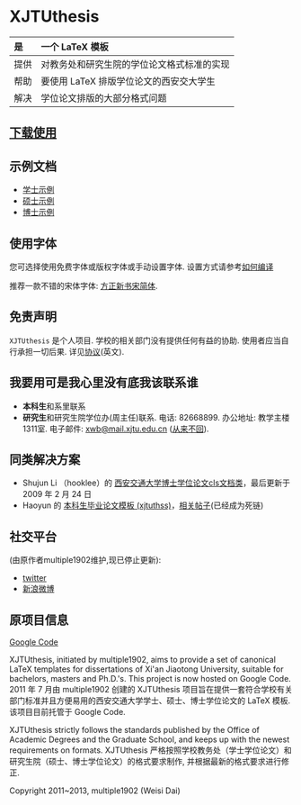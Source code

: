# XJTUthesis

| 是           | 一个 LaTeX 模板                              |
|:------------|:--------------------------------------------|
| 提供         | 对教务处和研究生院的学位论文格式标准的实现        |
| 帮助         | 要使用 LaTeX 排版学位论文的西安交大学生         |
| 解决         | 学位论文排版的大部分格式问题                    |

## [下载使用](https://github.com/Aetf/xjtuthesis/wiki/Before-Downloading)

## 示例文档

- [学士示例](https://github.com/Aetf/xjtuthesis/wiki/examples/bachelor.pdf)
- [硕士示例](https://github.com/Aetf/xjtuthesis/wiki/examples/master.pdf)
- [博士示例](https://github.com/Aetf/xjtuthesis/wiki/examples/doctor.pdf)

## 使用字体
您可选择使用免费字体或版权字体或手动设置字体. 设置方式请参考[如何编译](https://github.com/Aetf/xjtuthesis/wiki/HowToCompile#%E5%AD%97%E4%BD%93)

推荐一款不错的宋体字体: [方正新书宋简体](http://item.taobao.com/item.htm?id=20077875366).

## 免责声明

`XJTUthesis` 是个人项目. 学校的相关部门没有提供任何有益的协助. 使用者应当自行承担一切后果. 详见[协议](https://github.com/Aetf/xjtuthesis/blob/master/LICENSE)(英文).

## 我要用可是我心里没有底我该联系谁

  * **本科生**和系里联系
  * **研究生**和研究生院学位办(周主任)联系. 电话: 82668899. 办公地址: 教学主楼1311室. 电子邮件: xwb@mail.xjtu.edu.cn ([从来不回](Letters)).

## 同类解决方案

  * Shujun Li （hooklee）的 [西安交通大学博士学位论文cls文档类](http://www.hooklee.com/default.asp?t=TeX%2FLaTeX)，最后更新于 2009 年 2 月 24 日
  * Haoyun 的 [本科生毕业论文模板 (xjtuthss)](http://xjtuthesis.sinaapp.com/)，[相关帖子](http://bbs.xjtu.edu.cn/BMY/con?B=thesis&F=M.1367163286.A)(已经成为死链)

## 社交平台
(由原作者multiple1902维护,现已停止更新):

- [twitter](https://twitter.com/xjtuthesis)
- [新浪微博](http://weibo.com/xjtuthesis)


## 原项目信息
[Google Code](https://code.google.com/p/xjtuthesis/)

XJTUthesis, initiated by multiple1902, aims to provide a set of canonical LaTeX templates for dissertations of Xi'an Jiaotong University, suitable for bachelors, masters and Ph.D.'s. This project is now hosted on Google Code. 
2011 年 7 月由 multiple1902 创建的 XJTUthesis 项目旨在提供一套符合学校有关部门标准并且方便易用的西安交通大学学士、硕士、博士学位论文的 LaTeX 模板. 该项目目前托管于 Google Code.

XJTUthesis strictly follows the standards published by the Office of Academic Degrees and the Graduate School, and keeps up with the newest requirements on formats. 
XJTUthesis 严格按照学校教务处（学士学位论文）和研究生院（硕士、博士学位论文）的格式要求制作, 并根据最新的格式要求进行修正. 

Copyright 2011~2013, multiple1902 (Weisi Dai)
